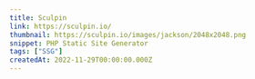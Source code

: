 ```yaml
---
title: Sculpin
link: https://sculpin.io/
thumbnail: https://sculpin.io/images/jackson/2048x2048.png
snippet: PHP Static Site Generator
tags: ["SSG"]
createdAt: 2022-11-29T00:00:00.000Z
---
```

